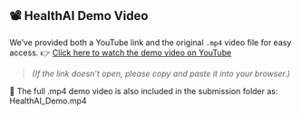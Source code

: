 ## 📽️ HealthAI Demo Video
We’ve provided both a YouTube link and the original `.mp4` video file for easy access.
👉 [Click here to watch the demo video on YouTube](https://youtu.be/cwCj4w5zgPM?si=J06R0qJTyS1aPfW-)
> *(If the link doesn’t open, please copy and paste it into your browser.)*

📁 The full .mp4 demo video is also included in the submission folder as:  HealthAI_Demo.mp4


